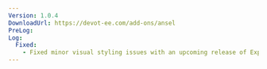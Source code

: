 ```yaml
---
Version: 1.0.4
DownloadUrl: https://devot-ee.com/add-ons/ansel
PreLog:
Log:
  Fixed:
    - Fixed minor visual styling issues with an upcoming release of ExpressionEngine
---
```

